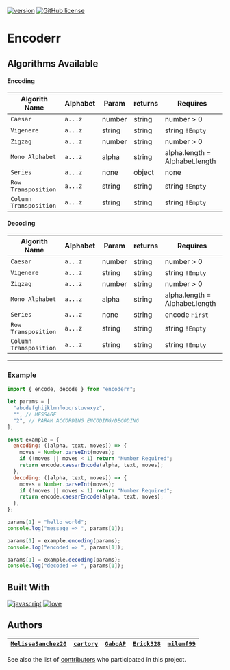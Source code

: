 [![version](https://img.shields.io/badge/0.0.1-fefe?version&label=version)](https://github.com/cartory/encoderr/tags)
[![GitHub license](https://img.shields.io/github/license/Naereen/StrapDown.js.svg)](https://github.com/cartory/enCoderr/blob/master/LICENSE)

# Encoderr

## Algorithms Available

#### Encoding

| Algorith Name          | Alphabet | Param  | returns | Requires                       |
| ---------------------- | -------- | ------ | ------- | ------------------------------ |
| `Caesar`               | `a...z`  | number | string  | number > 0                     |
| `Vigenere`             | `a...z`  | string | string  | string `!Empty`                |
| `Zigzag`               | `a...z`  | number | string  | number > 0                     |
| `Mono Alphabet`        | `a...z`  | alpha  | string  | alpha.length = Alphabet.length |
| `Series`               | `a...z`  | none   | object  | none                           |
| `Row Transposition`    | `a...z`  | string | string  | string `!Empty`                |
| `Column Transposition` | `a...z`  | string | string  | string `!Empty`                |

#### Decoding

| Algorith Name          | Alphabet | Param  | returns | Requires                       |
| ---------------------- | -------- | ------ | ------- | ------------------------------ |
| `Caesar`               | `a...z`  | number | string  | number > 0                     |
| `Vigenere`             | `a...z`  | string | string  | string `!Empty`                |
| `Zigzag`               | `a...z`  | number | string  | number > 0                     |
| `Mono Alphabet`        | `a...z`  | alpha  | string  | alpha.length = Alphabet.length |
| `Series`               | `a...z`  | none   | string  | encode `First`                 |
| `Row Transposition`    | `a...z`  | string | string  | string `!Empty`                |
| `Column Transposition` | `a...z`  | string | string  | string `!Empty`                |

---

### Example

```js
import { encode, decode } from "encoderr";

let params = [
  "abcdefghijklmnñopqrstuvwxyz",
  "", // MESSAGE
  "2", // PARAM ACCORDING ENCODING/DECODING
];

const example = {
  encoding: ([alpha, text, moves]) => {
    moves = Number.parseInt(moves);
    if (!moves || moves < 1) return "Number Required";
    return encode.caesarEncode(alpha, text, moves);
  },
  decoding: ([alpha, text, moves]) => {
    moves = Number.parseInt(moves);
    if (!moves || moves < 1) return "Number Required";
    return encode.caesarEncode(alpha, text, moves);
  },
};

params[1] = "hello world";
console.log("message => ", params[1]);

params[1] = example.encoding(params);
console.log("encoded => ", params[1]);

params[1] = example.decoding(params);
console.log("decoded => ", params[1]);
```

## Built With

[![javascript](https://img.shields.io/badge/JavaScript-F7DF1E?style=for-the-badge&logo=javascript&logoColor=black)](https://devdocs.io/javascript/) [![love](https://img.shields.io/badge/love-red?style=for-the-badge&logo=julia&logoColor=white)](https://devdocs.io/javascript/)

## Authors

| **[`MelissaSanchez20`](https://github.com/MelissaSanchez20)** | **[`cartory`](https://github.com/cartory)** | **[`GaboAP`](https://github.com/GaboAP)** |**[`Erick328`](https://github.com/Erick328)** |**[`milemf99`](https://github.com/milemf99)** |
| ------------------------------------------------------------- | ------------------------------------------- | ----------------------------------------- |------------------------------------------|-|

See also the list of [contributors](https://github.com/cartory/encoderr/contributors) who participated in this project.
